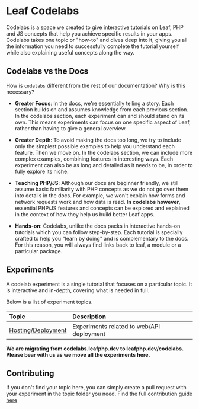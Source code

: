 # Leaf Codelabs

Codelabs is a space we created to give interactive tutorials on Leaf, PHP and JS concepts that help you achieve specific results in your apps. Codelabs takes one topic or "how-to" and dives deep into it, giving you all the information you need to successfully complete the tutorial yourself while also explaining useful concepts along the way.

## Codelabs vs the Docs

How is `codelabs` different from the rest of our documentation? Why is this necessary?

- **Greater Focus**: In the docs, we're essentially telling a story. Each section builds on and assumes knowledge from each previous section. In the codelabs section, each experiment can and should stand on its own. This means experiments can focus on one specific aspect of Leaf, rather than having to give a general overview.

- **Greater Depth**: To avoid making the docs too long, we try to include only the simplest possible examples to help you understand each feature. Then we move on. In the codelabs section, we can include more complex examples, combining features in interesting ways. Each experiment can also be as long and detailed as it needs to be, in order to fully explore its niche.

- **Teaching PHP/JS**: Although our docs are beginner friendly, we still assume basic familiarity with PHP concepts as we do not go over them into details in the docs. For example, we won't explain how forms and network requests work and how data is read. **In codelabs however**, essential PHP/JS features and concepts can be explored and explained in the context of how they help us build better Leaf apps.

- **Hands-on**: Codelabs, unlike the docs packs in interactive hands-on tutorials which you can follow step-by-step. Each tutorial is specially crafted to help you "learn by doing" and is complementary to the docs. For this reason, you will always find links back to leaf, a module or a particular package.

## Experiments

A codelab experiment is a single tutorial that focuses on a particular topic. It is interactive and in-depth, covering what is needed in full.

Below is a list of experiment topics.

| Topic                                                   | Description                                                    |
| :------------------------------------------------------ | :------------------------------------------------------------- |
| [Hosting/Deployment](/codelabs/experiments/deployment/) | Experiments related to web/API deployment                      |

<!-- | [Auth](/codelabs/experiments/auth/)                     | Experiments related to web/API authentication                  | -->
<!-- | [Form Validation](/codelabs/experiments/form/)          | Experiments related to form validation                         | -->
<!-- | [caching](/codelabs/experiments/caching/)               | Experiments related to web/API caching                         | -->
<!-- | [Mail](/codelabs/experiments/mail/)                     | Experiments related to mailing                                 | -->
<!-- | [JS](/codelabs/experiments/javascript/)        | Experiments related to javascript                                  | -->
<!-- | [WS](/codelabs/experiments/websocket/)         | Experiments related to websockets                                  | -->

**We are migrating from codelabs.leafphp.dev to leafphp.dev/codelabs. Please bear with us as we move all the experiments here.**

## Contributing

If you don't find your topic here, you can simply create a pull request with your experiment in the topic folder you need. Find the full contribution guide [here](/codelabs/contributing)
